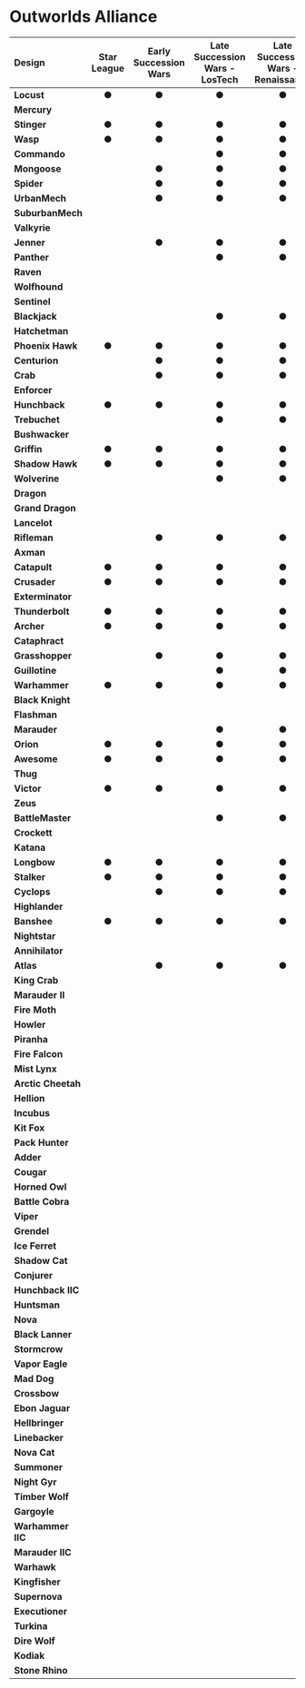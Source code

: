 # Outworlds Alliance

| Design | Star League | Early Succession Wars | Late Succession Wars - LosTech | Late Succession Wars - Renaissance | Clan Invasion | Civil War | Jihad | Early Republic | Late Republic | Dark Ages |
| :--- | :---: | :---: | :---: | :---: | :---: | :---: | :---: | :---: | :---: | :---: |
| **Locust** |  ●  |  ●  |  ●  |  ●  |  ●  |  ●  |  ●  |     |     |     |
| **Mercury** |     |     |     |     |     |     |     |     |     |     |
| **Stinger** |  ●  |  ●  |  ●  |  ●  |  ●  |  ●  |  ●  |     |     |     |
| **Wasp** |  ●  |  ●  |  ●  |  ●  |  ●  |  ●  |  ●  |  ●  |     |     |
| **Commando** |     |     |  ●  |  ●  |  ●  |  ●  |  ●  |     |     |     |
| **Mongoose** |     |  ●  |  ●  |  ●  |  ●  |     |     |     |     |     |
| **Spider** |     |  ●  |  ●  |  ●  |  ●  |  ●  |  ●  |     |     |     |
| **UrbanMech** |     |  ●  |  ●  |  ●  |  ●  |  ●  |  ●  |     |     |     |
| **SuburbanMech** |     |     |     |     |     |     |     |     |     |     |
| **Valkyrie** |     |     |     |     |     |     |     |     |     |     |
| **Jenner** |     |  ●  |  ●  |  ●  |  ●  |  ●  |  ●  |  ●  |     |     |
| **Panther** |     |     |  ●  |  ●  |  ●  |  ●  |  ●  |     |     |     |
| **Raven** |     |     |     |     |     |     |     |     |     |     |
| **Wolfhound** |     |     |     |     |     |     |     |     |     |     |
| **Sentinel** |     |     |     |     |     |     |     |     |     |     |
| **Blackjack** |     |     |  ●  |  ●  |  ●  |  ●  |  ●  |     |     |     |
| **Hatchetman** |     |     |     |     |     |  ●  |  ●  |     |     |     |
| **Phoenix Hawk** |  ●  |  ●  |  ●  |  ●  |  ●  |  ●  |  ●  |     |     |     |
| **Centurion** |     |  ●  |  ●  |  ●  |  ●  |  ●  |  ●  |     |     |     |
| **Crab** |     |  ●  |  ●  |  ●  |  ●  |     |     |     |     |     |
| **Enforcer** |     |     |     |     |     |  ●  |  ●  |     |     |     |
| **Hunchback** |  ●  |  ●  |  ●  |  ●  |  ●  |  ●  |  ●  |     |     |     |
| **Trebuchet** |     |     |  ●  |  ●  |  ●  |  ●  |  ●  |     |     |     |
| **Bushwacker** |     |     |     |     |     |     |     |     |     |     |
| **Griffin** |  ●  |  ●  |  ●  |  ●  |  ●  |  ●  |  ●  |     |     |     |
| **Shadow Hawk** |  ●  |  ●  |  ●  |  ●  |  ●  |  ●  |  ●  |     |     |     |
| **Wolverine** |     |     |  ●  |  ●  |  ●  |  ●  |  ●  |     |     |     |
| **Dragon** |     |     |     |     |     |     |     |     |     |     |
| **Grand Dragon** |     |     |     |     |     |     |     |     |     |     |
| **Lancelot** |     |     |     |     |     |     |     |     |     |     |
| **Rifleman** |     |  ●  |  ●  |  ●  |  ●  |  ●  |  ●  |     |     |     |
| **Axman** |     |     |     |     |     |     |     |     |     |     |
| **Catapult** |  ●  |  ●  |  ●  |  ●  |  ●  |  ●  |  ●  |     |     |     |
| **Crusader** |  ●  |  ●  |  ●  |  ●  |  ●  |  ●  |  ●  |     |     |     |
| **Exterminator** |     |     |     |     |     |     |     |     |     |     |
| **Thunderbolt** |  ●  |  ●  |  ●  |  ●  |  ●  |  ●  |  ●  |     |     |     |
| **Archer** |  ●  |  ●  |  ●  |  ●  |  ●  |  ●  |  ●  |     |     |     |
| **Cataphract** |     |     |     |     |     |  ●  |  ●  |     |     |     |
| **Grasshopper** |     |  ●  |  ●  |  ●  |  ●  |  ●  |  ●  |     |     |     |
| **Guillotine** |     |     |  ●  |  ●  |  ●  |  ●  |  ●  |     |     |     |
| **Warhammer** |  ●  |  ●  |  ●  |  ●  |  ●  |  ●  |  ●  |     |     |     |
| **Black Knight** |     |     |     |     |  ●  |  ●  |  ●  |     |     |     |
| **Flashman** |     |     |     |     |     |     |     |     |     |     |
| **Marauder** |     |     |  ●  |  ●  |  ●  |  ●  |  ●  |     |     |     |
| **Orion** |  ●  |  ●  |  ●  |  ●  |  ●  |  ●  |  ●  |     |     |     |
| **Awesome** |  ●  |  ●  |  ●  |  ●  |  ●  |  ●  |  ●  |     |     |     |
| **Thug** |     |     |     |     |     |  ●  |  ●  |     |     |     |
| **Victor** |  ●  |  ●  |  ●  |  ●  |  ●  |  ●  |  ●  |     |     |     |
| **Zeus** |     |     |     |     |     |  ●  |  ●  |     |     |     |
| **BattleMaster** |     |     |  ●  |  ●  |  ●  |  ●  |  ●  |     |     |     |
| **Crockett** |     |     |     |     |     |     |     |     |     |     |
| **Katana** |     |     |     |     |     |     |     |     |     |     |
| **Longbow** |  ●  |  ●  |  ●  |  ●  |  ●  |  ●  |  ●  |     |     |     |
| **Stalker** |  ●  |  ●  |  ●  |  ●  |  ●  |  ●  |  ●  |     |     |     |
| **Cyclops** |     |  ●  |  ●  |  ●  |  ●  |  ●  |  ●  |     |     |     |
| **Highlander** |     |     |     |     |     |     |     |     |     |     |
| **Banshee** |  ●  |  ●  |  ●  |  ●  |  ●  |  ●  |  ●  |     |     |     |
| **Nightstar** |     |     |     |     |     |     |     |     |     |     |
| **Annihilator** |     |     |     |     |     |     |     |     |     |     |
| **Atlas** |     |  ●  |  ●  |  ●  |  ●  |  ●  |  ●  |  ●  |     |     |
| **King Crab** |     |     |     |     |     |     |     |     |     |     |
| **Marauder II** |     |     |     |     |     |     |     |     |     |     |
| **Fire Moth** |     |     |     |     |     |     |     |     |     |     |
| **Howler** |     |     |     |     |     |     |     |     |     |     |
| **Piranha** |     |     |     |     |     |     |     |     |     |     |
| **Fire Falcon** |     |     |     |     |     |     |     |     |     |     |
| **Mist Lynx** |     |     |     |     |     |     |     |     |     |     |
| **Arctic Cheetah** |     |     |     |     |     |     |     |     |     |     |
| **Hellion** |     |     |     |     |     |     |     |     |     |     |
| **Incubus** |     |     |     |     |     |     |     |     |     |     |
| **Kit Fox** |     |     |     |     |     |     |     |     |     |     |
| **Pack Hunter** |     |     |     |     |     |     |     |     |     |     |
| **Adder** |     |     |     |     |     |     |     |     |     |     |
| **Cougar** |     |     |     |     |     |     |     |     |     |     |
| **Horned Owl** |     |     |     |     |     |     |     |     |     |     |
| **Battle Cobra** |     |     |     |     |     |     |     |     |     |     |
| **Viper** |     |     |     |     |     |     |     |     |     |     |
| **Grendel** |     |     |     |     |     |     |     |     |     |     |
| **Ice Ferret** |     |     |     |     |     |     |     |     |     |     |
| **Shadow Cat** |     |     |     |     |     |     |     |     |     |     |
| **Conjurer** |     |     |     |     |     |     |     |     |     |     |
| **Hunchback IIC** |     |     |     |     |     |     |     |     |     |     |
| **Huntsman** |     |     |     |     |     |     |     |     |     |     |
| **Nova** |     |     |     |     |     |     |     |     |     |     |
| **Black Lanner** |     |     |     |     |     |     |     |     |     |     |
| **Stormcrow** |     |     |     |     |     |     |     |     |     |     |
| **Vapor Eagle** |     |     |     |     |     |     |     |     |     |     |
| **Mad Dog** |     |     |     |     |     |     |     |     |     |     |
| **Crossbow** |     |     |     |     |     |     |     |     |     |     |
| **Ebon Jaguar** |     |     |     |     |     |     |     |     |     |     |
| **Hellbringer** |     |     |     |     |     |     |     |     |     |     |
| **Linebacker** |     |     |     |     |     |     |     |     |     |     |
| **Nova Cat** |     |     |     |     |     |     |     |     |     |     |
| **Summoner** |     |     |     |     |     |     |     |     |     |     |
| **Night Gyr** |     |     |     |     |     |     |     |     |     |     |
| **Timber Wolf** |     |     |     |     |     |     |     |     |     |     |
| **Gargoyle** |     |     |     |     |     |     |     |     |     |     |
| **Warhammer IIC** |     |     |     |     |     |     |     |     |     |     |
| **Marauder IIC** |     |     |     |     |     |     |     |     |     |     |
| **Warhawk** |     |     |     |     |     |     |     |     |     |     |
| **Kingfisher** |     |     |     |     |     |     |     |     |     |     |
| **Supernova** |     |     |     |     |     |     |     |     |     |     |
| **Executioner** |     |     |     |     |     |     |     |     |     |     |
| **Turkina** |     |     |     |     |     |     |     |     |     |     |
| **Dire Wolf** |     |     |     |     |     |     |     |     |     |     |
| **Kodiak** |     |     |     |     |     |     |     |     |     |     |
| **Stone Rhino** |     |     |     |     |     |     |     |     |     |     |

